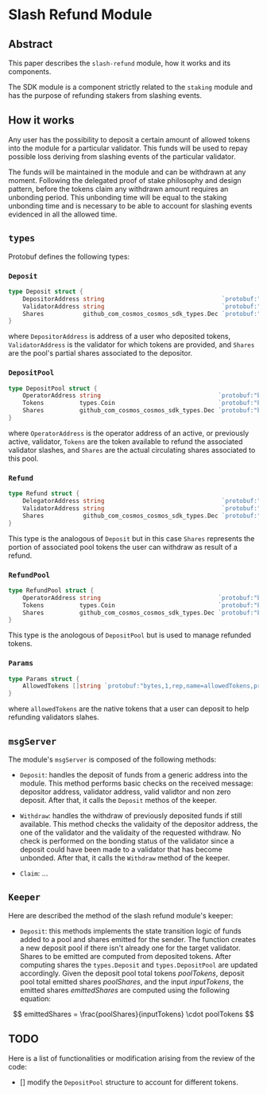 # Slash Refund Module

## Abstract

This paper describes the `slash-refund` module, how it works and its components.

The SDK module is a component strictly related to the `staking` module and has the purpose of refunding stakers from slashing events.

## How it works

Any user has the possibility to deposit a certain amount of allowed tokens into the module for a particular validator. This funds will be used to repay possible loss deriving from slashing events of the particular validator.

The funds will be maintained in the module and can be withdrawn at any moment. Following the delegated proof of stake philosophy and design pattern, before the tokens claim any withdrawn amount requires an unbonding period. This unbonding time will be equal to the staking unbonding time and is necessary to be able to account for slashing events evidenced in all the allowed time.

## `types`

Protobuf defines the following types:

### `Deposit`

```go
type Deposit struct {
    DepositorAddress string                                 `protobuf:"bytes,1,opt,name=depositor_address,json=depositorAddress,proto3" json:"depositor_address,omitempty"`
    ValidatorAddress string                                 `protobuf:"bytes,2,opt,name=validator_address,json=validatorAddress,proto3" json:"validator_address,omitempty"`
    Shares           github_com_cosmos_cosmos_sdk_types.Dec `protobuf:"bytes,3,opt,name=shares,proto3,customtype=github.com/cosmos/cosmos-sdk/types.Dec" json:"shares"`
}
```

where `DepositorAddress` is address of a user who deposited tokens, `ValidatorAddress` is the validator for which tokens are provided, and `Shares` are the pool's partial shares associated to the depositor.

### `DepositPool`

```go
type DepositPool struct {
    OperatorAddress string                                 `protobuf:"bytes,1,opt,name=operator_address,json=operatorAddress,proto3" json:"operator_address,omitempty"`
    Tokens          types.Coin                             `protobuf:"bytes,2,opt,name=tokens,proto3" json:"tokens"`
    Shares          github_com_cosmos_cosmos_sdk_types.Dec `protobuf:"bytes,3,opt,name=shares,proto3,customtype=github.com/cosmos/cosmos-sdk/types.Dec" json:"shares" yaml:"depositor_shares"`
}
```

where `OperatorAddress` is the operator address of an active, or previously active, validator, `Tokens` are the token available to refund the associated validator slashes, and `Shares` are the actual circulating shares associated to this pool.

### `Refund`

```go
type Refund struct {
    DelegatorAddress string                                 `protobuf:"bytes,1,opt,name=delegator_address,json=delegatorAddress,proto3" json:"delegator_address,omitempty"`
    ValidatorAddress string                                 `protobuf:"bytes,2,opt,name=validator_address,json=validatorAddress,proto3" json:"validator_address,omitempty"`
    Shares           github_com_cosmos_cosmos_sdk_types.Dec `protobuf:"bytes,3,opt,name=shares,proto3,customtype=github.com/cosmos/cosmos-sdk/types.Dec" json:"shares"`
}
```

This type is the analogous of `Deposit` but in this case `Shares` represents the portion of associated pool tokens the user can withdraw as result of a refund.

### `RefundPool`

```go
type RefundPool struct {
    OperatorAddress string                                 `protobuf:"bytes,1,opt,name=operator_address,json=operatorAddress,proto3" json:"operator_address,omitempty"`
    Tokens          types.Coin                             `protobuf:"bytes,2,opt,name=tokens,proto3" json:"tokens"`
    Shares          github_com_cosmos_cosmos_sdk_types.Dec `protobuf:"bytes,3,opt,name=shares,proto3,customtype=github.com/cosmos/cosmos-sdk/types.Dec" json:"shares" yaml:"refund_shares"`
}
```

This type is the anologous of `DepositPool` but is used to manage refunded tokens.

### `Params`

```go
type Params struct {
    AllowedTokens []string `protobuf:"bytes,1,rep,name=allowedTokens,proto3" json:"allowedTokens,omitempty" yaml:"allowed_tokens"`
}
```

where `allowedTokens` are the native tokens that a user can deposit to help refunding validators slahes.

## `msgServer`

The module's `msgServer` is composed of the following methods:

* `Deposit`: handles the deposit of funds from a generic address into the module. This method performs basic checks on the received message: depositor address, validator address, valid validtor and non zero deposit. After that, it calls the `Deposit` methos of the keeper.

* `Withdraw`: handles the withdraw of previously deposited funds if still available. This method checks the validaity of the depositor address, the one of the validator and the validaity of the requested withdraw. No check is performed on the bonding status of the validator since a deposit could have been made to a validator that has become unbonded. After that, it calls the `Withdraw` method of the keeper.

* `Claim`: ...

## `Keeper`

Here are described the method of the slash refund module's keeper:

* `Deposit`: this methods implements the state transition logic of funds added to a pool and shares emitted for the sender. The function creates a new deposit pool if there isn't already one for the target validator. Shares to be emitted are computed from deposited tokens. After computing shares the `types.Deposit` and `types.DepositPool` are updated accordingly. Given the deposit pool total tokens $poolTokens$, deposit pool total emitted shares $poolShares$, and the input $inputTokens$, the emitted shares $emittedShares$ are computed using the following equation:

$$ emittedShares = \frac{poolShares}{inputTokens} \cdot poolTokens $$

## TODO

Here is a list of functionalities or modification arising from the review of the code:

* [] modify the `DepositPool` structure to account for different tokens.
